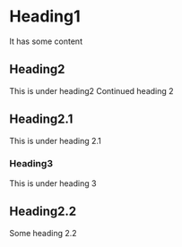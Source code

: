 ﻿# Heading1
It has some content

## Heading2
This is under heading2
Continued heading 2

## Heading2.1
This is under heading 2.1

### Heading3
This is under heading 3

## Heading2.2
Some heading 2.2